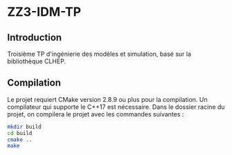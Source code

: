 # ZZ3-IDM-TP

## Introduction
Troisième TP d'ingénierie des modèles et simulation, basé sur la bibliothèque CLHEP.


## Compilation
Le projet requiert CMake version 2.8.9 ou plus pour la compilation. Un compilateur qui supporte le C++17 est nécessaire.
Dans le dossier racine du projet, on compilera le projet avec les commandes suivantes :
```bash
mkdir build
cd build
cmake ..
make
```
